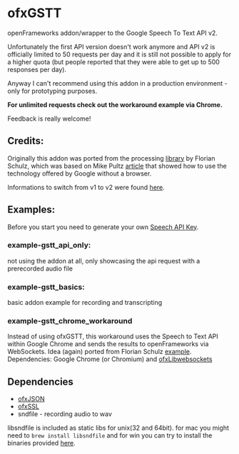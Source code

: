 ofxGSTT
================
openFrameworks addon/wrapper to the Google Speech To Text API v2. 

Unfortunately the first API version doesn't work anymore and API v2 is officially limited to 50 requests per day and it is still not possible to apply for a higher quota (but people reported that they were able to get up to 500 responses per day). 

Anyway I can't recommend using this addon in a production environment - only for prototyping purposes.

**For unlimited requests check out the workaround example via Chrome.**

Feedback is really welcome!

Credits:
----------------
Originally this addon was ported from the processing [library](http://stt.getflourish.com/) by Florian Schulz, which was based on Mike Pultz [article](http://mikepultz.com/2011/03/accessing-google-speech-api-chrome-11/) that showed how to use the technology offered by Google without a browser.

Informations to switch from v1 to v2 were found [here](https://github.com/gillesdemey/google-speech-v2).

Examples:
----------------

Before you start you need to generate your own [Speech API Key](http://www.chromium.org/developers/how-tos/api-keys).

### example-gstt_api_only: 
	
not using the addon at all, only showcasing the api request with a prerecorded audio file

### example-gstt_basics:

basic addon example for recording and transcripting

### example-gstt_chrome_workaround

Instead of using ofxGSTT, this workaround uses the Speech to Text API within Google Chrome and sends the results to openFrameworks via WebSockets. Idea (again) ported from Florian Schulz [example](http://mikepultz.com/2011/03/accessing-google-speech-api-chrome-11/). Dependencies: Google Chrome (or Chromium) and [ofxLibwebsockets](http://github.com:labatrockwell/ofxLibwebsockets)

Dependencies
----------------
* [ofxJSON](https://github.com/jefftimesten/ofxJSON) 
* [ofxSSL](https://github.com/fx-lange/ofxSSL)
* sndfile - recording audio to wav

libsndfile is included as static libs for unix(32 and 64bit). for mac you might need to `brew install libsndfile` and for win you can try to install the binaries provided [here](http://www.mega-nerd.com/libsndfile/#Download).
